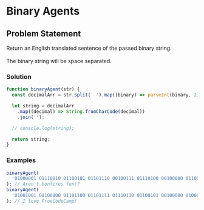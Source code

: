 # Binary Agents

## Problem Statement <br>

Return an English translated sentence of the passed binary string.
<br><br>
The binary string will be space separated.

### Solution

```js
function binaryAgent(str) {
  const decimalArr = str.split(' ').map((binary) => parseInt(binary, 2));

  let string = decimalArr
    .map((decimal) => String.fromCharCode(decimal))
    .join('');

  // console.log(string);

  return string;
}
```

### Examples

```js
binaryAgent(
  '01000001 01110010 01100101 01101110 00100111 01110100 00100000 01100010 01101111 01101110 01100110 01101001 01110010 01100101 01110011 00100000 01100110 01110101 01101110 00100001 00111111'
); // Aren't bonfires fun!?
binaryAgent(
  '01001001 00100000 01101100 01101111 01110110 01100101 00100000 01000110 01110010 01100101 01100101 01000011 01101111 01100100 01100101 01000011 01100001 01101101 01110000 00100001'
); // I love FreeCodeCamp!
```
